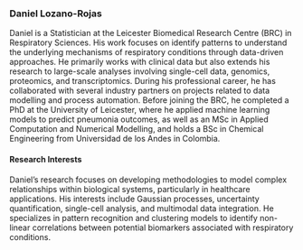 ### Daniel Lozano-Rojas
Daniel is a Statistician at the Leicester Biomedical Research Centre (BRC) in Respiratory Sciences. His work focuses on identify patterns to understand the underlying mechanisms of respiratory conditions through data-driven approaches. He primarily works with clinical data but also extends his research to large-scale analyses involving single-cell data, genomics, proteomics, and transcriptomics. During his professional career, he has collaborated with several industry partners on projects related to data modelling and process automation. Before joining the BRC, he completed a PhD at the University of Leicester, where he applied machine learning models to predict pneumonia outcomes, as well as an MSc in Applied Computation and Numerical Modelling, and holds a BSc in Chemical Engineering from Universidad de los Andes in Colombia.

#### Research Interests
Daniel’s research focuses on developing methodologies to model complex relationships within biological systems, particularly in healthcare applications. His interests include Gaussian processes, uncertainty quantification, single-cell analysis, and multimodal data integration. He specializes in pattern recognition and clustering models to identify non-linear correlations between potential biomarkers associated with respiratory conditions.
